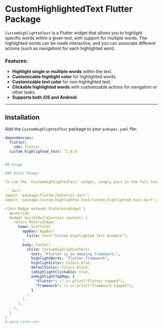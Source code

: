 # CustomHighlightedText Flutter Package

`CustomHighlightedText` is a Flutter widget that allows you to highlight specific words within a given text, with support for multiple words. The highlighted words can be made interactive, and you can associate different actions (such as navigation) for each highlighted word.

### Features:
- **Highlight single or multiple words** within the text.
- **Customizable highlight color** for highlighted words.
- **Customizable text color** for non-highlighted text.
- **Clickable highlighted words** with customizable actions for navigation or other tasks.
- **Supports both iOS and Android**.

---

## Installation

Add the `CustomHighlightedText` package to your `pubspec.yaml` file:

```yaml
dependencies:
  flutter:
    sdk: flutter
  custom_highlighted_text: ^1.0.0


## Usage

### Basic Usage:

To use the `CustomHighlightedText` widget, simply pass in the full text and the words you want to highlight.

```dart
import 'package:flutter/material.dart';
import 'package:custom_highlighted_text/custom_highlighted_text.dart';

class MyApp extends StatelessWidget {
  @override
  Widget build(BuildContext context) {
    return MaterialApp(
      home: Scaffold(
        appBar: AppBar(
          title: Text("Custom Highlighted Text Example"),
        ),
        body: Center(
          child: CustomHighlightedText(
            text: "Flutter is an amazing framework.",
            highlightWords: "Flutter,framework",
            highlightColor: Colors.blue,
            defaultColor: Colors.black,
            isHighlightClickable: true,
            onHighlightTapMap: {
              "Flutter": () => print("Flutter tapped"),
              "framework": () => print("framework tapped"),
            },
          ),
        ),
      ),
    );
  }
}
# word_colorizer
